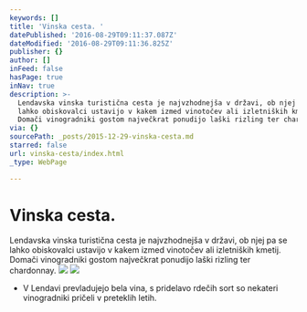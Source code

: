 ```yaml
---
keywords: []
title: 'Vinska cesta. '
datePublished: '2016-08-29T09:11:37.087Z'
dateModified: '2016-08-29T09:11:36.825Z'
publisher: {}
author: []
inFeed: false
hasPage: true
inNav: true
description: >-
  Lendavska vinska turistična cesta je najvzhodnejša v državi, ob njej pa se
  lahko obiskovalci ustavijo v kakem izmed vinotočev ali izletniških kmetij.
  Domači vinogradniki gostom največkrat ponudijo laški rizling ter chardonnay.
via: {}
sourcePath: _posts/2015-12-29-vinska-cesta.md
starred: false
url: vinska-cesta/index.html
_type: WebPage

---
```

# Vinska cesta. 

Lendavska vinska turistična cesta je najvzhodnejša v državi, ob njej pa se lahko obiskovalci ustavijo v kakem izmed vinotočev ali izletniških kmetij. Domači vinogradniki gostom največkrat ponudijo laški rizling ter chardonnay.
![](https://s3-us-west-2.amazonaws.com/the-grid-img/p/5ef9a3e8f5f2a45bfc35a2cf8b5624a778fdfcd8.jpg)
![](https://s3-us-west-2.amazonaws.com/the-grid-img/p/2a37e94dfe81ec06ca2d1d8299435e24e275beb2.jpg)

* V Lendavi prevladujejo bela vina, s pridelavo rdečih sort so nekateri vinogradniki pričeli v preteklih letih.